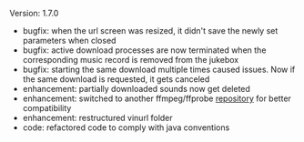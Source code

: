 Version: 1.7.0
- bugfix: when the url screen was resized, it didn't save the newly set parameters when closed
- bugfix: active download processes are now terminated when the corresponding music record is removed from the jukebox
- bugfix: starting the same download multiple times caused issues. Now if the same download is requested, it gets canceled
- enhancement: partially downloaded sounds now get deleted
- enhancement: switched to another ffmpeg/ffprobe [repository](https://github.com/eugeneware/ffmpeg-static) for better compatibility
- enhancement: restructured vinurl folder
- code: refactored code to comply with java conventions